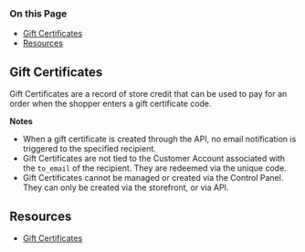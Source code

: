 <div class="otp" id="no-index">

### On this Page	
- [Gift Certificates](#gift_certificates)
- [Resources](#resources)

</div>

## Gift Certificates
Gift Certificates are a record of store credit that can be used to pay for an order when the shopper enters a gift certificate code. 

**Notes**
<br>

- When a gift certificate is created through the API, no email notification is triggered to the specified recipient.
- Gift Certificates are not tied to the Customer Account associated with the `to_email` of the recipient. They are redeemed via the unique code.
- Gift Certificates cannot be managed or created via the Control Panel. They can only be created via the storefront, or via API.

## Resources
- [Gift Certificates](https://support.bigcommerce.com/s/article/Gift-Certificates)

